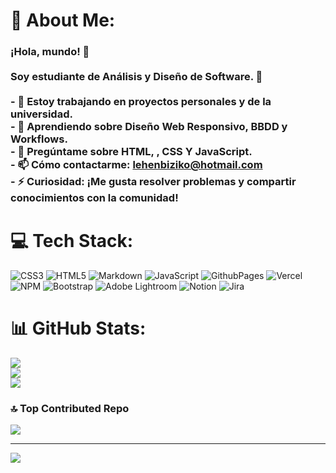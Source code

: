 # 💫 About Me:
### ¡Hola, mundo! 👋<br><br>Soy  estudiante de Análisis y Diseño de Software. 🚀<br><br>- 🔭 Estoy trabajando en proyectos personales y de la universidad.<br>- 🌱 Aprendiendo sobre **Diseño Web Responsivo**, **BBDD** y **Workflows**.<br>- 💬 Pregúntame sobre **HTML**, , **CSS** Y **JavaScript**.<br>- 📫 Cómo contactarme: lehenbiziko@hotmail.com<br>- ⚡ Curiosidad: ¡Me gusta resolver problemas y compartir conocimientos con la comunidad!<br>


# 💻 Tech Stack:
![CSS3](https://img.shields.io/badge/css3-%231572B6.svg?style=for-the-badge&logo=css3&logoColor=white) ![HTML5](https://img.shields.io/badge/html5-%23E34F26.svg?style=for-the-badge&logo=html5&logoColor=white) ![Markdown](https://img.shields.io/badge/markdown-%23000000.svg?style=for-the-badge&logo=markdown&logoColor=white) ![JavaScript](https://img.shields.io/badge/javascript-%23323330.svg?style=for-the-badge&logo=javascript&logoColor=%23F7DF1E) ![GithubPages](https://img.shields.io/badge/github%20pages-121013?style=for-the-badge&logo=github&logoColor=white) ![Vercel](https://img.shields.io/badge/vercel-%23000000.svg?style=for-the-badge&logo=vercel&logoColor=white) ![NPM](https://img.shields.io/badge/NPM-%23CB3837.svg?style=for-the-badge&logo=npm&logoColor=white) ![Bootstrap](https://img.shields.io/badge/bootstrap-%238511FA.svg?style=for-the-badge&logo=bootstrap&logoColor=white) ![Adobe Lightroom](https://img.shields.io/badge/Adobe%20Lightroom-31A8FF.svg?style=for-the-badge&logo=Adobe%20Lightroom&logoColor=white) ![Notion](https://img.shields.io/badge/Notion-%23000000.svg?style=for-the-badge&logo=notion&logoColor=white) ![Jira](https://img.shields.io/badge/jira-%230A0FFF.svg?style=for-the-badge&logo=jira&logoColor=white)
# 📊 GitHub Stats:
![](https://github-readme-stats.vercel.app/api?username=gonzalolrodriguez&theme=dark&hide_border=false&include_all_commits=false&count_private=false)<br/>
![](https://github-readme-streak-stats.herokuapp.com/?user=gonzalolrodriguez&theme=dark&hide_border=false)<br/>
![](https://github-readme-stats.vercel.app/api/top-langs/?username=gonzalolrodriguez&theme=dark&hide_border=false&include_all_commits=false&count_private=false&layout=compact)

### 🔝 Top Contributed Repo
![](https://github-contributor-stats.vercel.app/api?username=gonzalolrodriguez&limit=5&theme=dark&combine_all_yearly_contributions=true)

---
[![](https://visitcount.itsvg.in/api?id=gonzalolrodriguez&icon=5&color=6)](https://visitcount.itsvg.in)

<!-- Proudly created with GPRM ( https://gprm.itsvg.in ) -->
